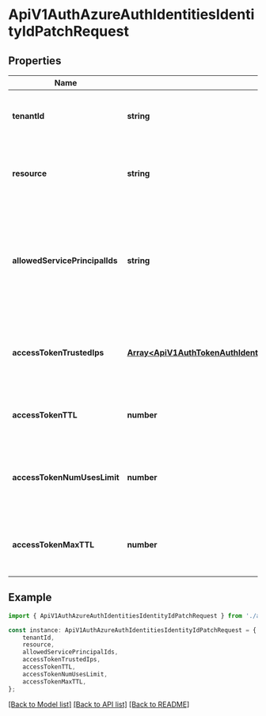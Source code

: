 # ApiV1AuthAzureAuthIdentitiesIdentityIdPatchRequest


## Properties

Name | Type | Description | Notes
------------ | ------------- | ------------- | -------------
**tenantId** | **string** | The new tenant ID for the Azure AD organization. | [optional] [default to undefined]
**resource** | **string** | The new resource URL for the application registered in Azure AD. | [optional] [default to undefined]
**allowedServicePrincipalIds** | **string** | The new comma-separated list of Azure AD service principal IDs that are allowed to authenticate with Infisical. | [optional] [default to '']
**accessTokenTrustedIps** | [**Array&lt;ApiV1AuthTokenAuthIdentitiesIdentityIdPostRequestAccessTokenTrustedIpsInner&gt;**](ApiV1AuthTokenAuthIdentitiesIdentityIdPostRequestAccessTokenTrustedIpsInner.md) | The new IPs or CIDR ranges that access tokens can be used from. | [optional] [default to undefined]
**accessTokenTTL** | **number** | The new lifetime for an access token in seconds. | [optional] [default to undefined]
**accessTokenNumUsesLimit** | **number** | The new maximum number of times that an access token can be used. | [optional] [default to undefined]
**accessTokenMaxTTL** | **number** | The new maximum lifetime for an access token in seconds. | [optional] [default to undefined]

## Example

```typescript
import { ApiV1AuthAzureAuthIdentitiesIdentityIdPatchRequest } from './api';

const instance: ApiV1AuthAzureAuthIdentitiesIdentityIdPatchRequest = {
    tenantId,
    resource,
    allowedServicePrincipalIds,
    accessTokenTrustedIps,
    accessTokenTTL,
    accessTokenNumUsesLimit,
    accessTokenMaxTTL,
};
```

[[Back to Model list]](../README.md#documentation-for-models) [[Back to API list]](../README.md#documentation-for-api-endpoints) [[Back to README]](../README.md)
